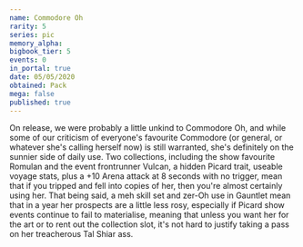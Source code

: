 ```yaml
---
name: Commodore Oh
rarity: 5
series: pic
memory_alpha:
bigbook_tier: 5
events: 0
in_portal: true
date: 05/05/2020
obtained: Pack
mega: false
published: true
---
```


On release, we were probably a little unkind to Commodore Oh, and while some of our criticism of everyone's favourite Commodore (or general, or whatever she's calling herself now) is still warranted, she's definitely on the sunnier side of daily use. Two collections, including the show favourite Romulan and the event frontrunner Vulcan, a hidden Picard trait, useable voyage stats, plus a +10 Arena attack at 8 seconds with no trigger, mean that if you tripped and fell into copies of her, then you're almost certainly using her. That being said, a meh skill set and zer-Oh use in Gauntlet mean that in a year her prospects are a little less rosy, especially if Picard show events continue to fail to materialise, meaning that unless you want her for the art or to rent out the collection slot, it's not hard to justify taking a pass on her treacherous Tal Shiar ass.
